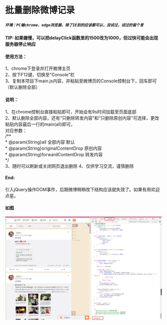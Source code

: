 # 批量删除微博记录  

##### `环境：PC端chrome、edge浏览器，除了IE别的应该都可以，没试过，试过的留个言`  
#### TIP: 如果嫌慢，可以把delayClick函数里的1500改为1000，但过快可能会出现服务器停止响应
#### 使用方法：  
1、chrome下登录并打开微博主页  
2、按下F12键，切换至“Console”栏  
3、复制本项目下main.js内容，并粘贴至微博页的Console控制台下，回车即可（默认删除全部）  

#### 说明：   
1、在chrome控制台直接粘贴即可，开始会有9s时间加载至页面底部  
2、默认删除全部内容，还有“只删除转发内容”和“只删除原创内容”可选择，更改粘贴内容最后一行的main(all)即可，  
对应参数：  
/**  
 \* @param{String}all 全部内容 默认  
 \* @param{String}originalContentDrop 原创内容  
 \* @param{String}forwardContentDrop 转发内容  
 */  
3、随时可以刷新或关闭网页退出删除
4、仅供学习交流，谨慎删除  

#### End:  
引入jQuery操作DOM事件，后期微博稍稍改下结构应该就失效了。如果有用欢迎点星。  

#### 如图  
![](/screen/example.png "界面")  
